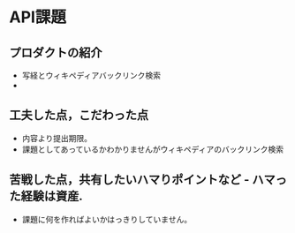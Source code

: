 # API課題
## プロダクトの紹介 
- 写経とウィキペディアバックリンク検索
- 
## 工夫した点，こだわった点
 - 内容より提出期限。
 - 課題としてあっているかわかりませんがウィキペディアのバックリンク検索
## 苦戦した点，共有したいハマりポイントなど - ハマった経験は資産.
 - 課題に何を作ればよいかはっきりしていません。